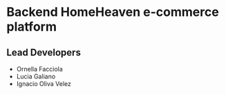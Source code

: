 # Backend HomeHeaven e-commerce platform
## Lead Developers

- Ornella Facciola
- Lucia Galiano
- Ignacio Oliva Velez
